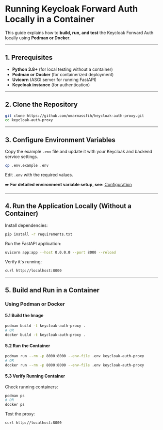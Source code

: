 # **Running Keycloak Forward Auth Locally in a Container**

This guide explains how to **build, run, and test** the Keycloak Forward Auth locally using **Podman or Docker**.

---

## **1. Prerequisites**
- **Python 3.8+** (for local testing without a container)
- **Podman or Docker** (for containerized deployment)
- **Uvicorn** (ASGI server for running FastAPI)
- **Keycloak instance** (for authentication)

---

## **2. Clone the Repository**
```bash
git clone https://github.com/omarmassfih/keycloak-auth-proxy.git
cd keycloak-auth-proxy
```

---

## **3. Configure Environment Variables**
Copy the example `.env` file and update it with your Keycloak and backend service settings.

```bash
cp .env.example .env
```
Edit `.env` with the required values.

➡️ **For detailed environment variable setup, see**: [Configuration](../configuration/env.md)

---

## **4. Run the Application Locally (Without a Container)**
Install dependencies:
```bash
pip install -r requirements.txt
```
Run the FastAPI application:
```bash
uvicorn app:app --host 0.0.0.0 --port 8000 --reload
```
Verify it's running:
```bash
curl http://localhost:8000
```

---

## **5. Build and Run in a Container**
### **Using Podman or Docker**
#### **5.1 Build the Image**
```bash
podman build -t keycloak-auth-proxy .
# OR
docker build -t keycloak-auth-proxy .
```

#### **5.2 Run the Container**
```bash
podman run --rm -p 8000:8000 --env-file .env keycloak-auth-proxy
# OR
docker run --rm -p 8000:8000 --env-file .env keycloak-auth-proxy
```

#### **5.3 Verify Running Container**
Check running containers:
```bash
podman ps
# OR
docker ps
```
Test the proxy:
```bash
curl http://localhost:8000
```
